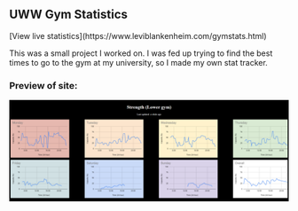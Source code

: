 <h2>UWW Gym Statistics</h2>
<p>[View live statistics](https://www.leviblankenheim.com/gymstats.html)</p>

<p>This was a small project I worked on. I was fed up trying to find the best times to go to the gym at my university, so I made my own stat tracker.</p>

<h3>Preview of site:</h3>
<img src="gymstats.png"/>
